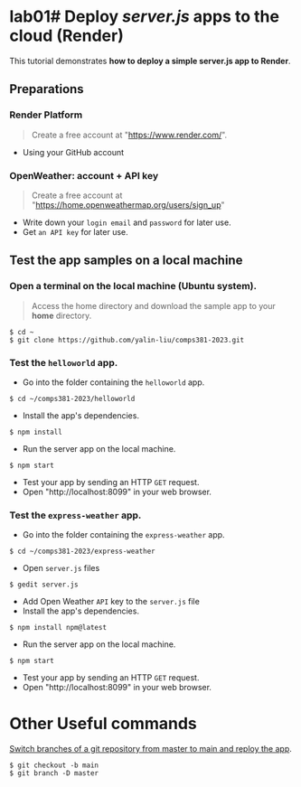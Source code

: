# lab01# Deploy *server.js* apps to the cloud (Render)
This tutorial demonstrates **how to deploy a simple server.js app to Render**.

## Preparations

### Render Platform
> Create a free account at "https://www.render.com/".  
- Using your GitHub account

### OpenWeather: account + API key
> Create a free account at "https://home.openweathermap.org/users/sign_up"
- Write down your `login email` and `password` for later use.
- Get `an API key` for later use.

## Test the app samples on a local machine
### Open a terminal on the local machine (Ubuntu system).
> Access the home directory and download the sample app to your **home** directory.
```
$ cd ~
$ git clone https://github.com/yalin-liu/comps381-2023.git
```

### Test the `helloworld` app. 
- Go into the folder containing the `helloworld` app.
```
$ cd ~/comps381-2023/helloworld
```
- Install the app's dependencies.
```
$ npm install
```
- Run the server app on the local machine.
```
$ npm start
```
- Test your app by sending an HTTP `GET` request.  
- Open "http://localhost:8099" in your web browser.

### Test the `express-weather` app. 
- Go into the folder containing the `express-weather` app.
```
$ cd ~/comps381-2023/express-weather
```
- Open `server.js` files
```
$ gedit server.js
```
- Add Open Weather `API` key to the `server.js` file
- Install the app's dependencies.
```
$ npm install npm@latest
```
- Run the server app on the local machine.
```
$ npm start
```
- Test your app by sending an HTTP `GET` request.  
- Open "http://localhost:8099" in your web browser.

# Other Useful commands
[Switch branches of a git repository from master to main and reploy the app](https://help.heroku.com/O0EXQZTA/how-do-i-switch-branches-from-master-to-main).
```
$ git checkout -b main
$ git branch -D master
```
